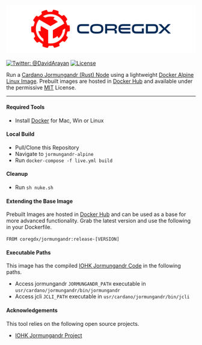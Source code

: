 <h3 align="center">
  <img src="graphics/icon.png?raw=true" alt="EzySlice Logo" width="700">
</h3>

[![Twitter: @DavidArayan](https://img.shields.io/badge/contact-DavidArayan-blue.svg?style=flat)](https://twitter.com/DavidArayan)
[![License](https://img.shields.io/badge/license-MIT-orange.svg?style=flat)](LICENSE)

Run a [Cardano Jormungandr (Rust) Node](https://github.com/input-output-hk/jormungandr) using a lightweight [Docker Alpine Linux Image](https://hub.docker.com/_/alpine). Prebuilt images are hosted in [Docker Hub](https://hub.docker.com/r/coregdx/jormungandr) and available under the permissive [MIT](LICENSE) License.

---

#### Required Tools

* Install [Docker](https://www.docker.com/) for Mac, Win or Linux

#### Local Build

* Pull/Clone this Repository
* Navigate to `jormungandr-alpine` 
* Run `docker-compose -f live.yml build` 

#### Cleanup

* Run `sh nuke.sh` 

#### Extending the Base Image

Prebuilt Images are hosted in [Docker Hub](https://hub.docker.com/r/coregdx/jormungandr) and can be used as a base for more advanced functionality. Grab the latest version and use the following in your Dockerfile.

`FROM coregdx/jormungandr:release-[VERSION]` 

#### Executable Paths

This image has the compiled [IOHK Jormungandr Code](https://github.com/input-output-hk/jormungandr) in the following paths.

* Access jormungandr `JORMUNGANDR_PATH` executable in `usr/cardano/jormungandr/bin/jormungandr` 
* Access jcli `JCLI_PATH` executable in `usr/cardano/jormungandr/bin/jcli` 

#### Acknowledgements

This tool relies on the following open source projects.

* [IOHK Jormungandr Project](https://github.com/input-output-hk/jormungandr)

